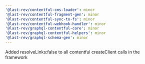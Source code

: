 ```yaml
---
'@last-rev/contentful-cms-loader': minor
'@last-rev/contentful-fragment-gen': minor
'@last-rev/contentful-sync-to-fs': minor
'@last-rev/contentful-webhook-handler': minor
'@last-rev/graphql-contentful-core': minor
'@last-rev/graphql-contentful-helpers': minor
'@last-rev/graphql-schema-gen': minor
---
```


Added resolveLinks:false to all contentful createClient calls in the framework
